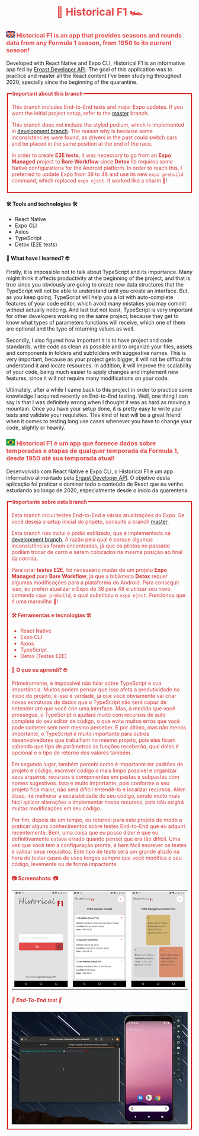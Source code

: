 <h1 align="center" style="color: #E54A4A;">🏁 Historical F1 🏎</h1>

<h3 style="color: #E54A4A;">
    <img src="screenshots/uk.png" alt="English" title="English" width="24" height="18" />
    Historical F1 is an app that provides seasons and rounds data from any Formula 1 season, from 1950 to its current season!
</h3>

<p>
    Developed with React Native and Expo CLI, Historical F1 is an informative app fed by <a href="http://ergast.com/mrd/">Ergast Developer API</a>. The goal of this application was to practice and master all the React content I've been studying throughout 2020, specially since the beginning of the quarantine.
</p>

<fieldset 
    style="color: #D43939; border-color: red;"
>
    <legend><strong>Important about this branch</strong></legend>
    <p>
        This branch includes End-to-End tests and major Expo updates. If you want the initial project setup, refer to the <a href="https://github.com/luizaugustoventura/historical-f1/tree/master">master</a> branch.
    </p>
    <p>
        This branch does not include the styled podium, which is implemented in <a href="https://github.com/luizaugustoventura/historical-f1/tree/development">development branch</a>. The reason why is because some inconsistencies were found, as drivers in the past could switch cars and be placed in the same position at the end of the race. 
    </p>
    <p>
        In order to create <b>E2E tests</b>, it was necessary to go from an <b>Expo Managed</b> project to <b>Bare Workflow</b> since <b>Detox</b> lib requires some Native configurations for the Android platform.  In order to reach this, I preferred to update Expo from 38 to 48 and use its new <code>expo prebuild</code> command, which replaced <code>expo eject</code>. It worked like a charm 🤩️!
    </p>
</fieldset>

<h4>🛠 Tools and technologies 🛠</h4>
<ul>
    <li>React Native</li>
    <li>Expo CLI</li>
    <li>Axios</li>
    <li>TypeScript</li>
    <li>Detox (E2E tests)</li>
</ul>

<h4>🤔 What have I learned? 🤓</h3>
<p>
    Firstly, it is impossible not to talk about TypeScript and its importance. Many might think it affects productivity at the beginning of the project, and that is true since you obviously are going to create new data structures that the TypeScript will not be able to understand until you create an interface. But, as you keep going, TypeScript will help you a lot with auto-complete features of your code editor, which avoid many mistakes you may commit without actually noticing. And last but not least, TypeScript is very important for other developers working on the same project, because they get to know what types of parameters functions will receive, which one of them are optional and the type of returning values as well.
</p>
<p>
    Secondly, I also figured how important it is to have project and code standards, write code as clean as possible and to organize your files, assets and components in folders and subfolders with suggestive names. This is very important, because as your project gets bigger, it will not be difficult to understand it and locate resources. In addition, it will improve the scalability of your code, being much easier to apply changes and implement new features, since it will not require many modifications on your code.
</p>
<p>
    Ultimately, after a while I came back to this project in order to practice some knowledge I acquired recently on End-to-End testing. Well, one thing I can say is that I was definitely wrong when I thought it was as hard as moving a mountain. Once you have your setup done, it is pretty easy to write your tests and validate your requisites. This kind of test will be a great friend when it comes to testing long use cases whenever you have to change your code, slightly or heavily.
</p>


<h3 style="color: #E54A4A;">
    <img src="screenshots/brazil.jpg" alt="English" title="English" width="24" height="18" />
    Historical F1 é um app que fornece dados sobre temporadas e etapas de qualquer temporada da Formula 1, desde 1950 até sua temporada atual!
</h3>

<p>
    Desenvolvido com React Native e Expo CLI, o Historical F1 é um app informativo alimentado pela <a href="http://ergast.com/mrd/">Ergast Developer API</a>. O objetivo desta aplicação foi praticar e dominar todo o conteúdo de React que eu venho estudando ao longo de 2020, especialmente desde o início da quarentena.
</p>

<fieldset 
    style="color: #D43939; border-color: red;"
>
    <legend><strong>Importante sobre esta branch</strong></legend>
    <p>
        Esta branch inclui testes End-to-End e várias atualizações do Expo. Se você deseja o setup inicial do projeto, consulte a branch <a href="https://github.com/luizaugustoventura/historical-f1/tree/master">master</a>.
    </p>
    <p>
        Esta branch não inclui o pódio estilizado, que é implementado na <a href="https://github.com/luizaugustoventura/historical-f1/tree/development">development branch</a>. A razão pela qual é porque algumas inconsistências foram encontradas, já que os pilotos no passado podiam trocar de carro e serem colocados na mesma posição ao final da corrida. 
    </p>
    <p>
        Para criar <b>testes E2E</b>, foi necessário mudar de um projeto <b>Expo Managed</b> para <b>Bare Workflow</b>, já que a biblioteca <b>Detox</b> requer algumas modificações para a plataforma do Android. Para conseguir isso, eu preferi atualizar o Expo de 38 para 48 e utilizar seu novo comendo <code>expo prebuild</code>, o qual substituiu o <code>expo eject</code>. Funcionou que é uma maravilha 🤩️!
    </p
</fieldset>

<h4>🛠 Ferramentas e tecnologias 🛠</h4>
<ul>
    <li>React Native</li>
    <li>Expo CLI</li>
    <li>Axios</li>
    <li>TypeScript</li>
    <li>Detox (Testes E2E)</li>
</ul>

<h4>🤔 O que eu aprendi? 🤓</h3>
<p>
    Primeiramente, é impossível não falar sobre TypeScript e sua importância. Muitos podem pensar que isso afeta a produtividade no início do projeto, e isso é verdade, já que você obviamente vai criar novas estruturas de dados que o TypeScript não será capaz de entender até que você crie uma interface. Mas, à medida que você prossegue, o TypeScript o ajudará muito com recursos de auto complete do seu editor de código, o que evita muitos erros que você pode cometer sem nem mesmo perceber. E por último, mas não menos importante, o TypeScript é muito importante para outros desenvolvedores que trabalham no mesmo projeto, pois eles ficam sabendo que tipo de parâmetros as funções receberão, qual deles é opcional e o tipo de retorno dos valores também.
</p>
<p>
    Em segundo lugar, também percebi como é importante ter padrões de projeto e código, escrever código o mais limpo possível e organizar seus arquivos, recursos e componentes em pastas e subpastas com nomes sugestivos. Isso é muito importante, pois conforme o seu projeto fica maior, não será difícil entendê-lo e localizar recursos. Além disso, irá melhorar a escalabilidade do seu código, sendo muito mais fácil aplicar alterações e implementar novos recursos, pois não exigirá muitas modificações em seu código.
</p>
<p>
    Por fim, depois de um tempo, eu retornei para este projeto de modo a praticar alguns conhecimentos sobre testes End-to-End que eu adquiri recentemente. Bem, uma coisa que eu posso dizer é que eu definitivamente estava errado quando pensei que era tão difícil. Uma vez que você tem a configuração pronta, é bem fácil escrever os testes e validar seus requisitos. Este tipo de teste será um grande aliado na hora de testar casos de usos longos sempre que você modifica o seu código, levemente ou de forma impactante.
</p>

<h4>📷 Screenshots: 📷</h4>
<table>
    <tr>
        <td>
            <img
                src="screenshots/Home.png"
                alt="Home page"
                title="Home page"
            />
        </td>
        <td>
            <img
                src="screenshots/SeasonResults.png"
                alt="SeasonResults page"
                title="SeasonResults page"
            />
        </td>
        <td>
            <img
                src="screenshots/RoundResults.png"
                alt="RoundResults page"
                title="RoundResults page"
            />
        </td>
    </tr>
</table>

<h5>🤖️ End-To-End test 🤖️</h5>
<img
    src="screenshots/historical-f1-e2e.gif"
    alt="Home page"
    title="Home page"
/>
